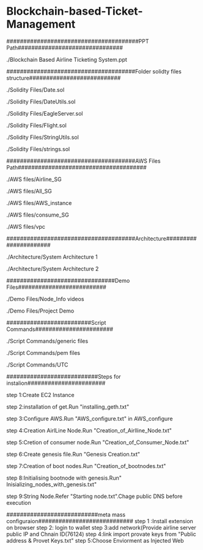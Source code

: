 # Blockchain-based-Ticket-Management

#######################################PPT Path###############################

./Blockchain Based Airline Ticketing System.ppt


######################################Folder solidty files structure###########################


./Solidity Files/Date.sol

./Solidity Files/DateUtils.sol

./Solidity Files/EagleServer.sol

./Solidity Files/Flight.sol

./Solidity Files/StringUtils.sol

./Solidity Files/strings.sol


######################################AWS Files Path######################################

./AWS files/Airline_SG

./AWS files/All_SG

./AWS files/AWS_instance

./AWS files/consume_SG

./AWS files/vpc

######################################Architecture######################

./Architecture/System Architecture 1

./Architecture/System Architecture 2


################################Demo Files##########################

./Demo Files/Node_Info videos

./Demo Files/Project Demo


#########################Script Commands#######################

./Script Commands/generic files

./Script Commands/pem files

./Script Commands/UTC

###########################Steps for instalion#######################


step 1:Create EC2 Instance

step 2:installation of get.Run "installing_geth.txt"

step 3:Configure AWS.Run "AWS_configure.txt" in AWS_configure

step 4:Creation AirlLine Node.Run "Creation_of_Airlline_Node.txt"

step 5:Cretion of consumer node.Run "Creation_of_Consumer_Node.txt"

step 6:Create genesis file.Run "Genesis Creation.txt"

step 7:Creation of boot nodes.Run "Creation_of_bootnodes.txt"

step 8:Initialising bootnode with genesis.Run" Inisializing_nodes_with_genesis.txt"

step 9:String Node.Refer "Starting node.txt".Chage public DNS before execution


###########################meta mass configuraion############################
step 1 :Install extension on browser
step 2: login to wallet
step 3:add network(Provide airline server public IP and Chnain ID(76124)
step 4:link import provate keys from "Public address & Provet Keys.txt"
step 5:Choose Enviorment as Injected Web



